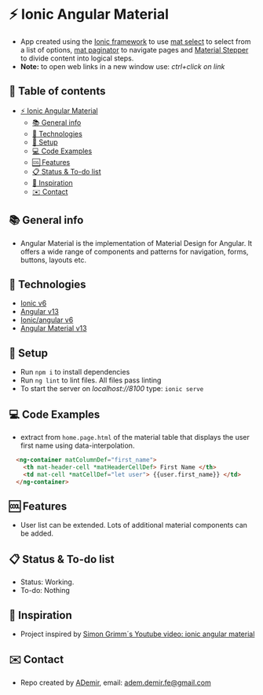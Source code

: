 # :zap: Ionic Angular Material

* App created using the [Ionic framework](https://ionicframework.com/docs) to use [mat select](https://material.angular.io/components/select/overview) to select from a list of options, [mat paginator](https://material.angular.io/components/paginator/overview) to navigate pages and [Material Stepper](https://material.angular.io/components/stepper/overview) to divide content into logical steps.
* **Note:** to open web links in a new window use: _ctrl+click on link_


## :page_facing_up: Table of contents

* [:zap: Ionic Angular Material](#ionic-angular-material)
  * [:books: General info](#general-info)
  * [:signal_strength: Technologies](#technologies)
  * [:floppy_disk: Setup](#setup)
  * [:computer: Code Examples](#code-examples)
  * [:cool: Features](#features)
  * [:clipboard: Status & To-do list](#status--to-do-list)
  * [:clap: Inspiration](#inspiration)
  * [:envelope: Contact](#envelope-contact)

## :books: General info

* Angular Material is the implementation of Material Design for Angular. It offers a wide range of components and patterns for navigation, forms, buttons, layouts etc.

## :signal_strength: Technologies

* [Ionic v6](https://ionicframework.com/)
* [Angular v13](https://angular.io/)
* [Ionic/angular v6](https://www.npmjs.com/package/@ionic/angular)
* [Angular Material v13](https://material.angular.io/)

## :floppy_disk: Setup

* Run `npm i` to install dependencies
* Run `ng lint` to lint files. All files pass linting
* To start the server on _localhost://8100_ type: `ionic serve`

## :computer: Code Examples

* extract from `home.page.html` of the material table that displays the user first name using data-interpolation.

```html
  <ng-container matColumnDef="first_name">
    <th mat-header-cell *matHeaderCellDef> First Name </th>
    <td mat-cell *matCellDef="let user"> {{user.first_name}} </td>
  </ng-container>
```

## :cool: Features

* User list can be extended. Lots of additional material components can be added.

## :clipboard: Status & To-do list

* Status: Working.
* To-do: Nothing

## :clap: Inspiration

* Project inspired by [Simon Grimm´s Youtube video: ionic angular material](https://www.youtube.com/watch?v=pd-CF-dWEak)


## :envelope: Contact

* Repo created by [ADemir](https://github.com/AdemDemirFE), email: adem.demir.fe@gmail.com
